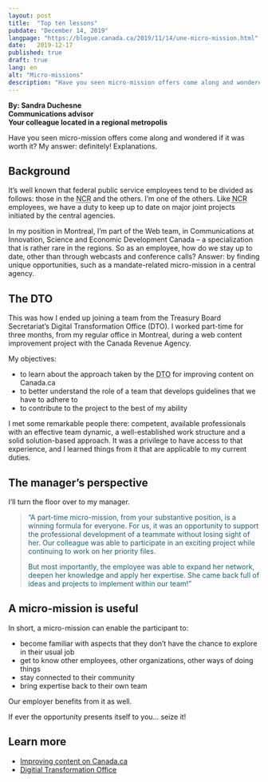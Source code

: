 ```yaml
---
layout: post
title:  "Top ten lessons"
pubdate: "December 14, 2019"
langpage: "https://blogue.canada.ca/2019/11/14/une-micro-mission.html"
date:   2019-12-17
published: true
draft: true
lang: en
alt: "Micro-missions"
description: "Have you seen micro-mission offers come along and wondered if it was worth it? My answer: definitely!"
---
```


<style>
figcaption {
  font-size: 17px !important;
  line-height: 1.5;
  max-width: 80ch;
  padding-bottom: 10px;
  padding-top: 5px;
}

.blockquote p {
  color: #277891 !important;
}


</style>

<b>
By: Sandra Duchesne<br>
Communications advisor<br>
Your colleague located in a regional metropolis</b>

Have you seen micro-mission offers come along and wondered if it was worth it? My answer: definitely! Explanations.

## Background


It’s well known that federal public service employees tend to be divided as follows: those in the <abbr title="National Capital Region">NCR</abbr> and the others. I’m one of the others. Like <abbr title="National Capital Region">NCR</abbr> employees, we have a duty to keep up to date on major joint projects initiated by the central agencies.

In my position in Montreal, I’m part of the Web team, in Communications at Innovation, Science and Economic Development Canada – a specialization that is rather rare in the regions. So as an employee, how do we stay up to date, other than through webcasts and conference calls? Answer: by finding unique opportunities, such as a mandate-related micro-mission in a central agency.


## The DTO

This was how I ended up joining a team from the Treasury Board Secretariat’s Digital Transformation Office (DTO). I worked part-time for three months, from my regular office in Montreal, during a web content improvement project with the Canada Revenue Agency.

My objectives:
* to learn about the approach taken by the <abbr title="Digital Transformation Office">DTO</abbr> for improving content on Canada.ca
* to better understand the role of a team that develops guidelines that we have to adhere to
* to contribute to the project to the best of my ability

I met some remarkable people there: competent, available professionals with an effective team dynamic, a well-established work structure and a solid solution-based approach. It was a privilege to have access to that experience, and I learned things from it that are applicable to my current duties.



## The manager’s perspective


I’ll turn the floor over to my manager.


<blockquote><p style="color: #1E5D71 !important;">“A part-time micro-mission, from your substantive position, is a winning formula for everyone. For us, it was an opportunity to support the professional development of a teammate without losing sight of her. Our colleague was able to participate in an exciting project while continuing to work on her priority files.</p>
<p style="color: #1E5D71 !important;">
But most importantly, the employee was able to expand her network, deepen her knowledge and apply her expertise. She came back full of ideas and projects to implement within our team!” </p>		
</blockquote>		



## A micro-mission is useful

In short, a micro-mission can enable the participant to:
* become familiar with aspects that they don’t have the chance to explore in their usual job
* get to know other employees, other organizations, other ways of doing things
* stay connected to their community
* bring expertise back to their own team

Our employer benefits from it as well.

If ever the opportunity presents itself to you… seize it!


## Learn more
* [Improving content on Canada.ca](https://blog.canada.ca/pages/project-overview.html)
* [Digitial Transformation Office](https://www.canada.ca/en/government/about/about-digital-transformation-office.html)

